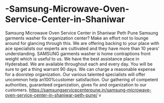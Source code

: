 # -Samsung-Microwave-Oven-Service-Center-in-Shaniwar
 Samsung Microwave Oven Service Center in Shaniwar Peth Pune Samsung  garments washer fix organization center? Make an effort not to lounge around for glancing through this. We are offering backing to your place with ace specialists our experts are cultivated and they have more than 10 years' understanding. SAMSUNG  garments washer is home contraptions front weight which is useful to us. We have the best assistance place in Hyderabad. We are available throughout each and every day. You will be sure to get a thing warrant 90 days. We can charge a reasonable expense for a doorstep organization. Our various talented specialists will offer uncommon help an100%customer satisfaction. Our gathering of competent authorities, guaranteed organization, gives fix and organization to our customers. https://samsungservicecenterpune.in/samsung-microwave-oven-service-center-in-shaniwar-peth-pune/  v
